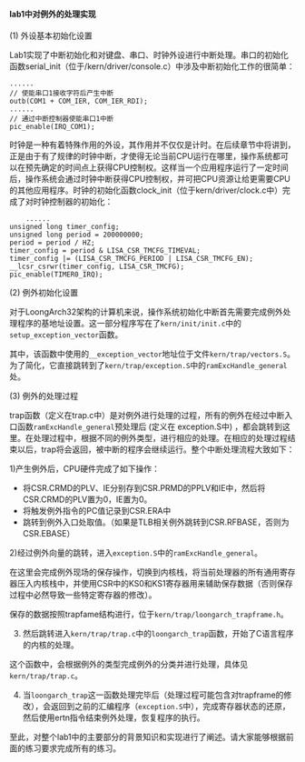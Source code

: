 #### lab1中对例外的处理实现

(1)	外设基本初始化设置

Lab1实现了中断初始化和对键盘、串口、时钟外设进行中断处理。串口的初始化函数serial_init（位于/kern/driver/console.c）中涉及中断初始化工作的很简单：

```
......
// 使能串口1接收字符后产生中断
outb(COM1 + COM_IER, COM_IER_RDI);
......
// 通过中断控制器使能串口1中断
pic_enable(IRQ_COM1);
```

时钟是一种有着特殊作用的外设，其作用并不仅仅是计时。在后续章节中将讲到，正是由于有了规律的时钟中断，才使得无论当前CPU运行在哪里，操作系统都可以在预先确定的时间点上获得CPU控制权。这样当一个应用程序运行了一定时间后，操作系统会通过时钟中断获得CPU控制权，并可把CPU资源让给更需要CPU的其他应用程序。时钟的初始化函数clock_init（位于kern/driver/clock.c中）完成了对时钟控制器的初始化：

```
	......
unsigned long timer_config;
unsigned long period = 200000000;
period = period / HZ;
timer_config = period & LISA_CSR_TMCFG_TIMEVAL;
timer_config |= (LISA_CSR_TMCFG_PERIOD | LISA_CSR_TMCFG_EN);
__lcsr_csrwr(timer_config, LISA_CSR_TMCFG);
pic_enable(TIMER0_IRQ);
```
(2)	例外初始化设置

对于LoongArch32架构的计算机来说，操作系统初始化中断首先需要完成例外处理程序的基地址设置。这一部分程序写在了`kern/init/init.c`中的`setup_exception_vector`函数。

其中，该函数中使用的`__exception_vector`地址位于文件`kern/trap/vectors.S`。为了简化，它直接跳转到了`kern/trap/exception.S`中的`ramExcHandle_general`处。

(3)	例外的处理过程

trap函数（定义在trap.c中）是对例外进行处理的过程，所有的例外在经过中断入口函数`ramExcHandle_general`预处理后 (定义在 exception.S中) ，都会跳转到这里。在处理过程中，根据不同的例外类型，进行相应的处理。在相应的处理过程结束以后，trap将会返回，被中断的程序会继续运行。整个中断处理流程大致如下：

1)产生例外后，CPU硬件完成了如下操作：
- 将CSR.CRMD的PLV、IE分别存到CSR.PRMD的PPLV和IE中，然后将CSR.CRMD的PLV置为0，IE置为0。
- 将触发例外指令的PC值记录到CSR.ERA中
- 跳转到例外入口处取值。（如果是TLB相关例外跳转到CSR.RFBASE，否则为CSR.EBASE）

2)经过例外向量的跳转，进入`exception.S`中的`ramExcHandle_general`。

在这里会完成例外现场的保存操作，切换到内核栈，将当前处理器的所有通用寄存器压入内核栈中，并使用CSR中的KS0和KS1寄存器用来辅助保存数据（否则保存过程中必然导致一些特定寄存器的修改）。

保存的数据按照trapfame结构进行，位于`kern/trap/loongarch_trapframe.h`。

3) 然后跳转进入`kern/trap/trap.c`中的`loongarch_trap`函数，开始了C语言程序的内核的处理。

这个函数中，会根据例外的类型完成例外的分类并进行处理，具体见`kern/trap/trap.c`。

4) 当`loongarch_trap`这一函数处理完毕后（处理过程可能包含对trapframe的修改），会返回到之前的汇编程序（`exception.S`中），完成寄存器状态的还原，然后使用ertn指令结束例外处理，恢复程序的执行。



至此，对整个lab1中的主要部分的背景知识和实现进行了阐述。请大家能够根据前面的练习要求完成所有的练习。
